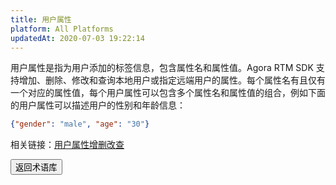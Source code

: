 ```yaml
---
title: 用户属性
platform: All Platforms
updatedAt: 2020-07-03 19:22:14
---
```


用户属性是指为用户添加的标签信息，包含属性名和属性值。Agora RTM SDK 支持增加、删除、修改和查询本地用户或指定远端用户的属性。每个属性名有且仅有一个对应的属性值，每个用户属性可以包含多个属性名和属性值的组合，例如下面的用户属性可以描述用户的性别和年龄信息：

```json
{"gender": "male", "age": "30"}
```

<div class="alert info">相关链接：<a href="/cn/Real-time-Messaging/API%20Reference/RTM_java/index.html#attributes">用户属性增删改查</a>
</div>

<a href="./terms"><button>返回术语库</button></a>
